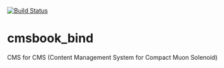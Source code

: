 [![Build Status](https://travis-ci.org/TaiSakuma/cmsbook_bind.svg?branch=master)](https://travis-ci.org/TaiSakuma/cmsbook_bind)

cmsbook_bind
============
CMS for CMS (Content Management System for Compact Muon Solenoid)
